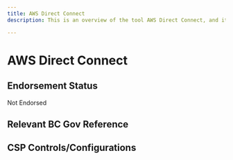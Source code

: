 ```yaml
---
title: AWS Direct Connect
description: This is an overview of the tool AWS Direct Connect, and its current status  within BC Gov.

---
```

<!---
Note: this is a generated file.  You should not edit it directly.  Please check https://github.com/bcgov/cloud-pathfinder for details.
-->
# AWS Direct Connect



## Endorsement Status
Not Endorsed

## Relevant BC Gov Reference


## CSP Controls/Configurations
